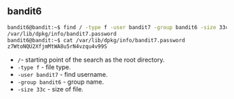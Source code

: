 ## bandit6

```bash
bandit6@bandit:~$ find / -type f -user bandit7 -group bandit6 -size 33c 2>/dev/null
/var/lib/dpkg/info/bandit7.password
bandit6@bandit:~$ cat /var/lib/dpkg/info/bandit7.password
z7WtoNQU2XfjmMtWA8u5rN4vzqu4v99S
```
- ` / `- starting point of the search as the root directory.
- ` -type f ` - file type.
- ` -user bandit7 ` - find username.
- ` -group bandit6 ` - group name.
- ` -size 33c ` - size of file.